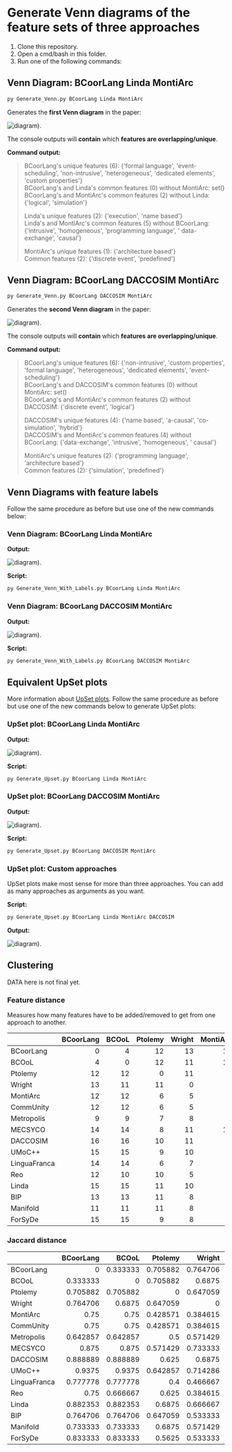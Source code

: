 # Generate Venn diagrams of the feature sets of three approaches

1. Clone this repository.
2. Open a cmd/bash in this folder.
3. Run one of the following commands:

## Venn Diagram: BCoorLang Linda MontiArc

```bash
py Generate_Venn.py BCoorLang Linda MontiArc
```

Generates the **first Venn diagram** in the paper:

![diagram](./venn-diagrams/BCoorLang_Linda_MontiArc_venn.svg)).

The console outputs will **contain** which **features are overlapping/unique**.

**Command output:**

> BCoorLang's unique features (6): {'formal language', 'event-scheduling', 'non-intrusive', 'heterogeneous', 'dedicated
> elements', 'custom properties'}    
> BCoorLang's and Linda's common features (0) without MontiArc:
> set()                                                                          
> BCoorLang's and MontiArc's common features (2) without Linda: {'logical', 'simulation'}
>
> Linda's unique features (2): {'execution', 'name
> based'}                                                                                      
> Linda's and MontiArc's common features (5) without BCoorLang: {'intrusive', 'homogeneous', 'programming language', '
> data-exchange', 'causal'}
>
> MontiArc's unique features (1): {'architecture
> based'}                                                                                        
> Common features (2): {'discrete event', 'predefined'}

## Venn Diagram: BCoorLang DACCOSIM MontiArc

```bash
py Generate_Venn.py BCoorLang DACCOSIM MontiArc
```

Generates the **second Venn diagram** in the paper:

![diagram](./venn-diagrams/BCoorLang_DACCOSIM_MontiArc_venn.svg)).

The console outputs will **contain** which **features are overlapping/unique**.

**Command output:**

> BCoorLang's unique features (6): {'non-intrusive', 'custom properties', 'formal language', 'heterogeneous', 'dedicated
> elements', 'event-scheduling'}      
> BCoorLang's and DACCOSIM's common features (0) without MontiArc: set()       
> BCoorLang's and MontiArc's common features (2) without DACCOSIM: {'discrete event', 'logical'}
>
>DACCOSIM's unique features (4): {'name based', 'a-causal', 'co-simulation', 'hybrid'}    
> DACCOSIM's and MontiArc's common features (4) without BCoorLang: {'data-exchange', 'intrusive', 'homogeneous', '
> causal'}
>
>MontiArc's unique features (2): {'programming language', 'architecture based'}     
> Common features (2): {'simulation', 'predefined'}

## Venn Diagrams with feature labels

Follow the same procedure as before but use one of the new commands below:

### Venn Diagram: BCoorLang Linda MontiArc

**Output:**

![diagram](./venn-diagrams/BCoorLang_Linda_MontiArc_venn_labeled.svg)).

**Script:**

```bash
py Generate_Venn_With_Labels.py BCoorLang Linda MontiArc
```

### Venn Diagram: BCoorLang DACCOSIM MontiArc

**Output:**

![diagram](./venn-diagrams/BCoorLang_DACCOSIM_MontiArc_venn_labeled.svg)).

**Script:**

```bash
py Generate_Venn_With_Labels.py BCoorLang DACCOSIM MontiArc
```

## Equivalent UpSet plots

More information about [UpSet plots](https://upset.app/).
Follow the same procedure as before but use one of the new commands below to generate UpSet plots:

### UpSet plot: BCoorLang Linda MontiArc

**Output:**

![diagram](./upset-plots/BCoorLang_Linda_MontiArc_upset.svg)).

**Script:**

```bash
py Generate_Upset.py BCoorLang Linda MontiArc
```

### UpSet plot: BCoorLang DACCOSIM MontiArc

**Output:**

![diagram](./upset-plots/BCoorLang_DACCOSIM_MontiArc_upset.svg)).

**Script:**

```bash
py Generate_Upset.py BCoorLang DACCOSIM MontiArc
```

### UpSet plot: Custom approaches

UpSet plots make most sense for more than three approaches. You can add as many approaches as arguments as you want.

**Script:**

```bash
py Generate_Upset.py BCoorLang Linda MontiArc DACCOSIM
```

**Output:**

![diagram](./upset-plots/BCoorLang_Linda_MontiArc_DACCOSIM_upset.svg)).

## Clustering

DATA here is not final yet.

### Feature distance

Measures how many features have to be added/removed to get from one approach to another.

|              | BCoorLang | BCOoL | Ptolemy | Wright | MontiArc | CommUnity | Metropolis | MECSYCO | DACCOSIM | UMoC++ | LinguaFranca | Reo | Linda | BIP | Manifold | ForSyDe |
|:-------------|----------:|------:|--------:|-------:|---------:|----------:|-----------:|--------:|---------:|-------:|-------------:|----:|------:|----:|---------:|--------:|
| BCoorLang    |         0 |     4 |      12 |     13 |       12 |        12 |          9 |      14 |       16 |     15 |           14 |  12 |    15 |  13 |       11 |      15 |
| BCOoL        |         4 |     0 |      12 |     11 |       12 |        12 |          9 |      14 |       16 |     15 |           14 |  10 |    15 |  13 |       11 |      15 |
| Ptolemy      |        12 |    12 |       0 |     11 |        6 |         6 |          7 |       8 |       10 |      9 |            6 |  10 |    11 |  11 |       11 |       9 |
| Wright       |        13 |    11 |      11 |      0 |        5 |         5 |          8 |      11 |       11 |     10 |            7 |   5 |    10 |   8 |        8 |       8 |
| MontiArc     |        12 |    12 |       6 |      5 |        0 |         0 |          5 |      10 |        8 |      9 |            2 |   4 |     5 |   5 |        5 |       5 |
| CommUnity    |        12 |    12 |       6 |      5 |        0 |         0 |          5 |      10 |        8 |      9 |            2 |   4 |     5 |   5 |        5 |       5 |
| Metropolis   |         9 |     9 |       7 |      8 |        5 |         5 |          0 |       9 |       11 |     10 |            7 |   9 |     8 |   8 |       10 |      10 |
| MECSYCO      |        14 |    14 |       8 |     11 |       10 |        10 |          9 |       0 |        6 |      3 |           12 |  12 |    11 |  15 |       11 |      11 |
| DACCOSIM     |        16 |    16 |      10 |     11 |        8 |         8 |         11 |       6 |        0 |      5 |           10 |  12 |     7 |  13 |        9 |       9 |
| UMoC++       |        15 |    15 |       9 |     10 |        9 |         9 |         10 |       3 |        5 |      0 |           11 |  11 |    10 |  14 |       10 |      10 |
| LinguaFranca |        14 |    14 |       6 |      7 |        2 |         2 |          7 |      12 |       10 |     11 |            0 |   6 |     5 |   5 |        7 |       3 |
| Reo          |        12 |    10 |      10 |      5 |        4 |         4 |          9 |      12 |       12 |     11 |            6 |   0 |     9 |   5 |        5 |       9 |
| Linda        |        15 |    15 |      11 |     10 |        5 |         5 |          8 |      11 |        7 |     10 |            5 |   9 |     0 |   6 |        8 |       6 |
| BIP          |        13 |    13 |      11 |      8 |        5 |         5 |          8 |      15 |       13 |     14 |            5 |   5 |     6 |   0 |        6 |       8 |
| Manifold     |        11 |    11 |      11 |      8 |        5 |         5 |         10 |      11 |        9 |     10 |            7 |   5 |     8 |   6 |        0 |       4 |
| ForSyDe      |        15 |    15 |       9 |      8 |        5 |         5 |         10 |      11 |        9 |     10 |            3 |   9 |     6 |   8 |        4 |       0 |

### Jaccard distance

|              | BCoorLang |    BCOoL |  Ptolemy |   Wright | MontiArc | CommUnity | Metropolis |  MECSYCO | DACCOSIM |   UMoC++ | LinguaFranca |      Reo |    Linda |      BIP | Manifold |  ForSyDe |
|:-------------|----------:|---------:|---------:|---------:|---------:|----------:|-----------:|---------:|---------:|---------:|-------------:|---------:|---------:|---------:|---------:|---------:|
| BCoorLang    |         0 | 0.333333 | 0.705882 | 0.764706 |     0.75 |      0.75 |   0.642857 |    0.875 | 0.888889 |   0.9375 |     0.777778 |     0.75 | 0.882353 | 0.764706 | 0.733333 | 0.833333 |
| BCOoL        |  0.333333 |        0 | 0.705882 |   0.6875 |     0.75 |      0.75 |   0.642857 |    0.875 | 0.888889 |   0.9375 |     0.777778 | 0.666667 | 0.882353 | 0.764706 | 0.733333 | 0.833333 |
| Ptolemy      |  0.705882 | 0.705882 |        0 | 0.647059 | 0.428571 |  0.428571 |        0.5 | 0.571429 |    0.625 | 0.642857 |          0.4 |    0.625 |   0.6875 | 0.647059 |   0.6875 |   0.5625 |
| Wright       |  0.764706 |   0.6875 | 0.647059 |        0 | 0.384615 |  0.384615 |   0.571429 | 0.733333 |   0.6875 | 0.714286 |     0.466667 | 0.384615 | 0.666667 | 0.533333 | 0.571429 | 0.533333 |
| MontiArc     |      0.75 |     0.75 | 0.428571 | 0.384615 |        0 |         0 |   0.416667 | 0.714286 | 0.571429 | 0.692308 |     0.166667 | 0.333333 | 0.416667 | 0.384615 | 0.416667 | 0.384615 |
| CommUnity    |      0.75 |     0.75 | 0.428571 | 0.384615 |        0 |         0 |   0.416667 | 0.714286 | 0.571429 | 0.692308 |     0.166667 | 0.333333 | 0.416667 | 0.384615 | 0.416667 | 0.384615 |
| Metropolis   |  0.642857 | 0.642857 |      0.5 | 0.571429 | 0.416667 |  0.416667 |          0 | 0.692308 | 0.733333 | 0.769231 |          0.5 | 0.642857 | 0.615385 | 0.571429 | 0.714286 | 0.666667 |
| MECSYCO      |     0.875 |    0.875 | 0.571429 | 0.733333 | 0.714286 |  0.714286 |   0.692308 |        0 |      0.5 | 0.333333 |         0.75 |      0.8 | 0.785714 | 0.882353 | 0.785714 | 0.733333 |
| DACCOSIM     |  0.888889 | 0.888889 |    0.625 |   0.6875 | 0.571429 |  0.571429 |   0.733333 |      0.5 |        0 | 0.454545 |        0.625 |     0.75 | 0.538462 | 0.764706 | 0.642857 |      0.6 |
| UMoC++       |    0.9375 |   0.9375 | 0.642857 | 0.714286 | 0.692308 |  0.692308 |   0.769231 | 0.333333 | 0.454545 |        0 |     0.733333 | 0.785714 | 0.769231 |    0.875 | 0.769231 | 0.714286 |
| LinguaFranca |  0.777778 | 0.777778 |      0.4 | 0.466667 | 0.166667 |  0.166667 |        0.5 |     0.75 |    0.625 | 0.733333 |            0 | 0.428571 | 0.384615 | 0.357143 |      0.5 | 0.230769 |
| Reo          |      0.75 | 0.666667 |    0.625 | 0.384615 | 0.333333 |  0.333333 |   0.642857 |      0.8 |     0.75 | 0.785714 |     0.428571 |        0 | 0.642857 | 0.384615 | 0.416667 |      0.6 |
| Linda        |  0.882353 | 0.882353 |   0.6875 | 0.666667 | 0.416667 |  0.416667 |   0.615385 | 0.785714 | 0.538462 | 0.769231 |     0.384615 | 0.642857 |        0 | 0.461538 | 0.615385 | 0.461538 |
| BIP          |  0.764706 | 0.764706 | 0.647059 | 0.533333 | 0.384615 |  0.384615 |   0.571429 | 0.882353 | 0.764706 |    0.875 |     0.357143 | 0.384615 | 0.461538 |        0 | 0.461538 | 0.533333 |
| Manifold     |  0.733333 | 0.733333 |   0.6875 | 0.571429 | 0.416667 |  0.416667 |   0.714286 | 0.785714 | 0.642857 | 0.769231 |          0.5 | 0.416667 | 0.615385 | 0.461538 |        0 | 0.333333 |
| ForSyDe      |  0.833333 | 0.833333 |   0.5625 | 0.533333 | 0.384615 |  0.384615 |   0.666667 | 0.733333 |      0.6 | 0.714286 |     0.230769 |      0.6 | 0.461538 | 0.533333 | 0.333333 |        0 |
